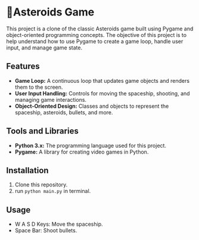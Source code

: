 # 🚀Asteroids Game

This project is a clone of the classic Asteroids game built using Pygame and object-oriented programming concepts. The objective of this project is to help understand how to use Pygame to create a game loop, handle user input, and manage game state.

## Features

- **Game Loop:** A continuous loop that updates game objects and renders them to the screen.
- **User Input Handling:** Controls for moving the spaceship, shooting, and managing game interactions.
- **Object-Oriented Design:** Classes and objects to represent the spaceship, asteroids, bullets, and more.

## Tools and Libraries

- **Python 3.x:** The programming language used for this project.
- **Pygame:** A library for creating video games in Python.

## Installation

1. Clone this repository.
2. run ```python main.py``` in terminal.

## Usage
- W A S D Keys: Move the spaceship.
- Space Bar: Shoot bullets.
